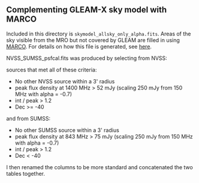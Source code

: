 ## Complementing GLEAM-X sky model with MARCO

Included in this directory is `skymodel_allsky_only_alpha.fits`. Areas of the sky visible from the MRO but not covered by GLEAM are filled in using  [MARCO](https://github.com/johnsmorgan/marco). For details on how this file is generated, see [here](https://github.com/johnsmorgan/marco/tree/master/gleam_sky_model).

NVSS_SUMSS_psfcal.fits was produced by selecting from NVSS:

sources that met all of these criteria:
 - No other NVSS source within a 3' radius
 - peak flux density at 1400 MHz > 52 mJy (scaling 250 mJy from 150 MHz with alpha = -0.7)
 - int / peak > 1.2
 - Dec >= -40

and from SUMSS:
 - No other SUMSS source within a 3' radius
 - peak flux density at 843 MHz > 75 mJy (scaling 250 mJy from 150 MHz with alpha = -0.7)
 - int / peak > 1.2
 - Dec < -40

I then renamed the columns to be more standard and concatenated the two tables together.
